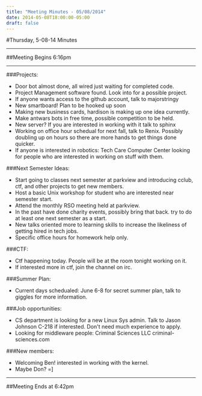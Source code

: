 ```yaml
---
title: "Meeting Minutes - 05/08/2014"
date: 2014-05-08T18:00:00-05:00
draft: false
---
```


#Thursday, 5-08-14 Minutes

- - -

##Meeting Begins 6:16pm

- - -

###Projects:
* Door bot almost done, all wired just waiting for completed code.
* Project Management software found. Look into for a possible      project.
* If anyone wants access to the github account, talk to majorstringy
* New smartboard! Plan to be hooked up soon
* Making new business cards, hardison is making up one idea currently.
* Make antwars bots in free time, possible competition to be held.
* New server? If you are interested in working with it talk to sphinx
* Working on office hour schedual for next fall, talk to Renix.  Possibly doubling up on  hours so there are more hands to get things  done quicker.
* If anyone is interested in robotics: Tech Care Computer Center   looking for people who are interested in working on stuff with them.


###Next Semester Ideas:
* Start going to classes next semester at parkview and introducing      cclub, ctf, and other projects to get new members.
* Host a basic Unix workshop for student who are interested near    semester start.
* Attend the monthly RSO meeting held at parkview.
* In the past have done charity events, possibly bring that back. try   to do at least one next semester as a start.
* New talks oriented more to learning skills to increase the    likeliness of getting hired in tech jobs.
* Specific office hours for homework help only.

###CTF:
* Ctf happening today. People will be at the room tonight working on    it.
* If interested more in ctf, join the channel on irc.

###Summer Plan:
* Current days schedualed: June 6-8 for secret summer plan, talk to     giggles for more information.

###Job opportunities:
* CS department is looking for a new Linux Sys admin. Talk to Jason    Johnson C-218 if interested. Don't need much experience to apply.
* Looking for middleware people: Criminal Sciences LLC
 criminal-sciences.com

###New members:
* Welcoming Ben! interested in working with the kernel.
* Maybe Don? =]

- - - 

##Meeting Ends at 6:42pm
